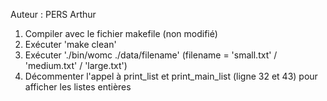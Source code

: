 Auteur : PERS Arthur

1) Compiler avec le fichier makefile (non modifié)
2) Exécuter 'make clean'
3) Exécuter './bin/womc ./data/filename' (filename = 'small.txt' / 'medium.txt' / 'large.txt')
5) Décommenter l'appel à print_list et print_main_list (ligne 32 et 43) pour afficher les listes entières
